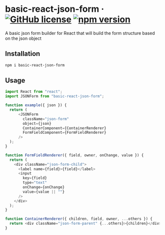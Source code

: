 # basic-react-json-form &middot; [![GitHub license](https://img.shields.io/badge/license-MIT-blue.svg)](https://github.com/ndphan/basic-react-json-form/blob/master/LICENSE) [![npm version](https://img.shields.io/npm/v/basic-react-json-form.svg?style=flat)](https://www.npmjs.com/package/basic-react-json-form)
A basic json form builder for React that will build the form structure based on the json object


## Installation

```bash
npm i basic-react-json-form
```

## Usage

```javascript
import React from "react";
import JSONForm from "basic-react-json-form";

function example({ json }) {
  return (
      <JSONForm
        className="json-form"
        object={json}
        ContainerComponent={ContainerRenderer}
        FormFieldComponent={FormFieldRenderer}
      />
  );
}

function FormFieldRenderer({ field, owner, onChange, value }) {
  return (
    <div className="json-form-child">
      <label name={field}>{field}</label>
      <input
        key={field}
        type="text"
        onChange={onChange}
        value={value || ""}
      />
    </div>
  );
}

function ContainerRenderer({ children, field, owner, ...others }) {
  return <div className="json-form-parent" {...others}>{children}</div>;
}
```
